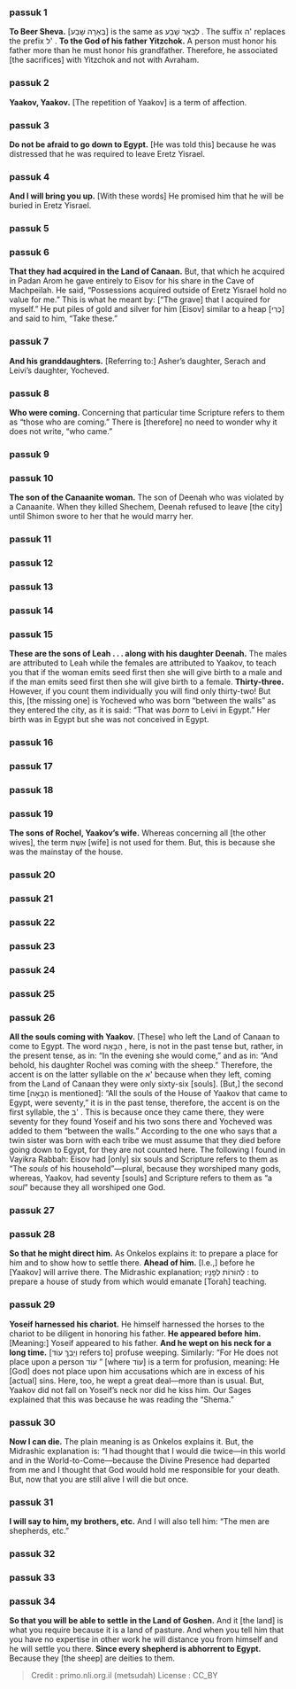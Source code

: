 
### passuk 1
<b>To Beer Sheva.</b> [בְּאֵרָה שָּׁבַע] is the same as לִבְאֵר שָׁבַע . The suffix ה' replaces the prefix ל' .
<b>To the God of his father Yitzchok.</b> A person must honor his father more than he must honor his grandfather. Therefore, he associated [the sacrifices] with Yitzchok and not with Avraham. 

### passuk 2
<b>Yaakov, Yaakov.</b> [The repetition of Yaakov] is a term of affection. 

### passuk 3
<b>Do not be afraid to go down to Egypt.</b> [He was told this] because he was distressed that he was required to leave Eretz Yisrael.

### passuk 4
<b>And I will bring you up.</b> [With these words] He promised him that he will be buried in Eretz Yisrael. 

### passuk 5

### passuk 6
<b>That they had acquired in the Land of Canaan.</b> But, that which he acquired in Padan Arom he gave entirely to Eisov for his share in the Cave of Machpeilah. He said, “Possessions acquired outside of Eretz Yisrael hold no value for me.” This is what he meant by: [“The grave] that I acquired for myself.” He put piles of gold and silver for him [Eisov] similar to a heap [כְּרִי] and said to him, “Take these.” 

### passuk 7
<b>And his granddaughters.</b> [Referring to:] Asher’s daughter, Serach and Leivi’s daughter, Yocheved. 

### passuk 8
<b>Who were coming.</b> Concerning that particular time Scripture refers to them as “those who are coming.” There is [therefore] no need to wonder why it does not write, “who came.” 

### passuk 9

### passuk 10
<b>The son of the Canaanite woman.</b> The son of Deenah who was violated by a Canaanite. When they killed Shechem, Deenah refused to leave [the city] until Shimon swore to her that he would marry her. 

### passuk 11

### passuk 12

### passuk 13

### passuk 14

### passuk 15
<b>These are the sons of Leah . . . along with his daughter Deenah.</b> The males are attributed to Leah while the females are attributed to Yaakov, to teach you that if the woman emits seed first then she will give birth to a male and if the man emits seed first then she will give birth to a female. 
<b>Thirty-three.</b> However, if you count them individually you will find only thirty-two! But this, [the missing one] is Yocheved who was born “between the walls” as they entered the city, as it is said: “That was <i>born</i> to Leivi in Egypt.” Her birth was in Egypt but she was not conceived in Egypt. 

### passuk 16

### passuk 17

### passuk 18

### passuk 19
<b>The sons of Rochel, Yaakov’s wife.</b> Whereas concerning all [the other wives], the term אֵשֶׁת [wife] is not used for them. But, this is because she was the mainstay of the house. 

### passuk 20

### passuk 21

### passuk 22

### passuk 23

### passuk 24

### passuk 25

### passuk 26
<b>All the souls coming with Yaakov.</b> [These] who left the Land of Canaan to come to Egypt. The word הַבָּאָה , here, is not in the past tense but, rather, in the present tense, as in: “In the evening she would come,” and as in: “And behold, his daughter Rochel was coming with the sheep.” Therefore, the accent is on the latter syllable on the א' because when they left, coming from the Land of Canaan they were only sixty-six [souls]. [But,] the second time [הַבָּאָה is mentioned]: “All the souls of the House of Yaakov that came to Egypt, were seventy,” it is in the past tense, therefore, the accent is on the first syllable, the ב' . This is because once they came there, they were seventy for they found Yoseif and his two sons there and Yocheved was added to them “between the walls.” According to the one who says that a twin sister was born with each tribe we must assume that they died before going down to Egypt, for they are not counted here. The following I found in Vayikra Rabbah: Eisov had [only] six souls and Scripture refers to them as “The <i>souls</i> of his household”—plural, because they worshiped many gods, whereas, Yaakov, had seventy [souls] and Scripture refers to them as “a <i>soul</i>” because they all worshiped one God. 

### passuk 27

### passuk 28
<b>So that he might direct him.</b> As Onkelos explains it: to prepare a place for him and to show how to settle there.
<b>Ahead of him.</b> [I.e.,] before he [Yaakov] will arrive there. The Midrashic explanation; לְהוֹרוֹת לְפָנָיו : to prepare a house of study from which would emanate [Torah] teaching. 

### passuk 29
<b>Yoseif harnessed his chariot.</b> He himself harnessed the horses to the chariot to be diligent in honoring his father.
<b>He appeared before him.</b> [Meaning:] Yoseif appeared to his father.
<b>And he wept on his neck for a long time.</b> [וַיֵבְךְּ עוֹד refers to] profuse weeping. Similarly: “For He does not place upon a person עוֹד ” [where עוֹד] is a term for profusion, meaning: He [God] does not place upon him accusations which are in excess of his [actual] sins. Here, too, he wept a great deal—more than is usual. But, Yaakov did not fall on Yoseif’s neck nor did he kiss him. Our Sages explained that this was because he was reading the “Shema.” 

### passuk 30
<b>Now I can die.</b> The plain meaning is as Onkelos explains it. But, the Midrashic explanation is: “I had thought that I would die twice—in this world and in the World-to-Come—because the Divine Presence had departed from me and I thought that God would hold me responsible for your death. But, now that you are still alive I will die but once. 

### passuk 31
<b>I will say to him, my brothers, etc.</b> And I will also tell him: “The men are shepherds, etc.” 

### passuk 32

### passuk 33

### passuk 34
<b>So that you will be able to settle in the Land of Goshen.</b> And it [the land] is what you require because it is a land of pasture. And when you tell him that you have no expertise in other work he will distance you from himself and he will settle you there.
<b>Since every shepherd is abhorrent to Egypt.</b> Because they [the sheep] are deities to them. 

>Credit : primo.nli.org.il (metsudah)
>License : CC_BY